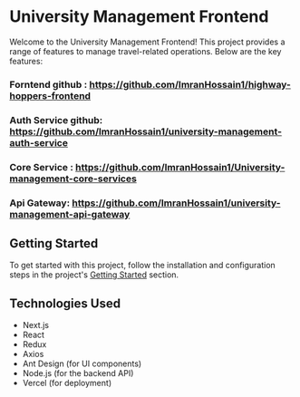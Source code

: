 # University Management Frontend

Welcome to the University Management Frontend! This project provides a range of features to manage travel-related operations. Below are the key features:

### Forntend github : https://github.com/ImranHossain1/highway-hoppers-frontend

### Auth Service github: https://github.com/ImranHossain1/university-management-auth-service

### Core Service : https://github.com/ImranHossain1/University-management-core-services

### Api Gateway: https://github.com/ImranHossain1/university-management-api-gateway

## Getting Started

To get started with this project, follow the installation and configuration steps in the project's [Getting Started](#getting-started) section.

## Technologies Used

- Next.js
- React
- Redux
- Axios
- Ant Design (for UI components)
- Node.js (for the backend API)
- Vercel (for deployment)
